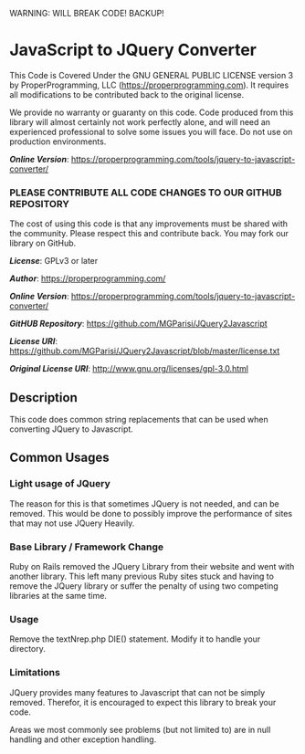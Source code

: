 WARNING:  WILL BREAK CODE!  BACKUP!

# JavaScript to JQuery Converter

This Code is Covered Under the GNU GENERAL PUBLIC LICENSE version 3 by ProperProgramming,
LLC (https://properprogramming.com). It requires all modifications to be contributed back to the original license.

We provide no warranty or guaranty on this code. Code produced from this library will almost certainly not work
perfectly alone, and will need an experienced professional to solve some issues you will face. Do not use on production
environments.

***Online Version***: https://properprogramming.com/tools/jquery-to-javascript-converter/

### PLEASE CONTRIBUTE ALL CODE CHANGES TO OUR GITHUB REPOSITORY

The cost of using this code is that any improvements must be shared with the community. Please respect this and
contribute back. You may fork our library on GitHub.


***License***: GPLv3 or later

***Author***: https://properprogramming.com/

***Online Version***: https://properprogramming.com/tools/jquery-to-javascript-converter/

***GitHUB Repository***: https://github.com/MGParisi/JQuery2Javascript

***License URI***: https://github.com/MGParisi/JQuery2Javascript/blob/master/license.txt

***Original License URI***: http://www.gnu.org/licenses/gpl-3.0.html

## Description

This code does common string replacements that can be used when converting JQuery to Javascript.

## Common Usages

### Light usage of JQuery

The reason for this is that sometimes JQuery is not needed, and can be removed. This would be done to possibly improve
the performance of sites that may not use JQuery Heavily.

### Base Library / Framework Change

Ruby on Rails removed the JQuery Library from their website and went with another library. This left many previous Ruby
sites stuck and having to remove the JQuery library or suffer the penalty of using two competing libraries at the same
time.

### Usage

Remove the textNrep.php DIE() statement. Modify it to handle your directory.

### Limitations

JQuery provides many features to Javascript that can not be simply removed. Therefor, it is encouraged to expect this
library to break your code.

Areas we most commonly see problems (but not limited to) are in null handling and other exception handling.  


